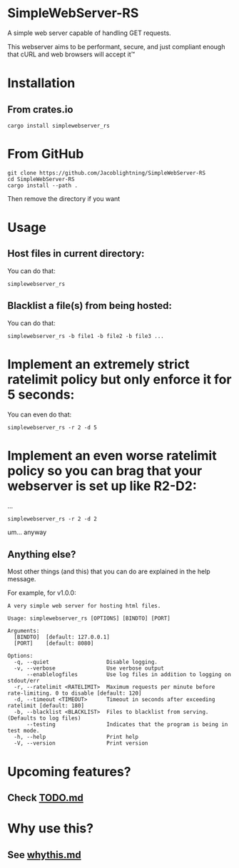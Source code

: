 # SimpleWebServer-RS

A simple web server capable of handling GET requests.

This webserver aims to be performant, secure, and just compliant enough that cURL and web browsers will accept it™

# Installation
## From crates.io

```shell
cargo install simplewebserver_rs
```

# From GitHub

```shell
git clone https://github.com/Jacoblightning/SimpleWebServer-RS
cd SimpleWebServer-RS
cargo install --path .
```

Then remove the directory if you want

# Usage

## Host files in current directory:

You can do that:
```shell
simplewebserver_rs
```

## Blacklist a file(s) from being hosted:

You can do that:
```shell
simplewebserver_rs -b file1 -b file2 -b file3 ...
```

# Implement an extremely strict ratelimit policy but only enforce it for 5 seconds:

You can even do that:
```shell
simplewebserver_rs -r 2 -d 5
```

# Implement an even worse ratelimit policy so you can brag that your webserver is set up like R2-D2:

...
```shell
simplewebserver_rs -r 2 -d 2
```
um... anyway

## Anything else?

Most other things (and this) that you can do are explained in the help message.

For example, for v1.0.0:
```
A very simple web server for hosting html files.

Usage: simplewebserver_rs [OPTIONS] [BINDTO] [PORT]

Arguments:
  [BINDTO]  [default: 127.0.0.1]
  [PORT]    [default: 8080]

Options:
  -q, --quiet                  Disable logging.
  -v, --verbose                Use verbose output
      --enablelogfiles         Use log files in addition to logging on stdout/err
  -r, --ratelimit <RATELIMIT>  Maximum requests per minute before rate-limiting. 0 to disable [default: 120]
  -d, --timeout <TIMEOUT>      Timeout in seconds after exceeding ratelimit [default: 180]
  -b, --blacklist <BLACKLIST>  Files to blacklist from serving. (Defaults to log files)
      --testing                Indicates that the program is being in test mode.
  -h, --help                   Print help
  -V, --version                Print version
```

# Upcoming features?
## Check [TODO.md](TODO.md)

# Why use this?
## See [whythis.md](whythis.md)
